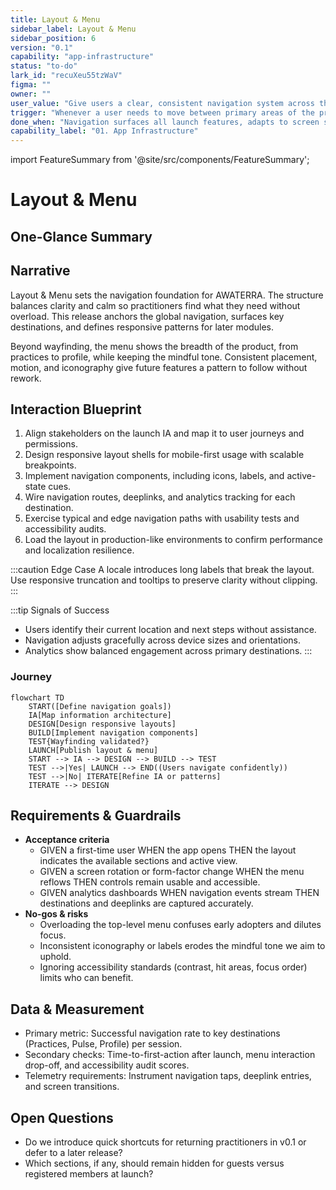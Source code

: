```yaml
---
title: Layout & Menu
sidebar_label: Layout & Menu
sidebar_position: 6
version: "0.1"
capability: "app-infrastructure"
status: "to-do"
lark_id: "recuXeu55tzWaV"
figma: ""
owner: ""
user_value: "Give users a clear, consistent navigation system across the app"
trigger: "Whenever a user needs to move between primary areas of the product"
done_when: "Navigation surfaces all launch features, adapts to screen sizes, and orients the user at every step"
capability_label: "01. App Infrastructure"
---
```


import FeatureSummary from '@site/src/components/FeatureSummary';

# Layout & Menu

## One-Glance Summary

<FeatureSummary />

## Narrative
Layout & Menu sets the navigation foundation for AWATERRA. The structure balances clarity and calm so practitioners find what they need without overload. This release anchors the global navigation, surfaces key destinations, and defines responsive patterns for later modules.

Beyond wayfinding, the menu shows the breadth of the product, from practices to profile, while keeping the mindful tone. Consistent placement, motion, and iconography give future features a pattern to follow without rework.

## Interaction Blueprint
1. Align stakeholders on the launch IA and map it to user journeys and permissions.
2. Design responsive layout shells for mobile-first usage with scalable breakpoints.
3. Implement navigation components, including icons, labels, and active-state cues.
4. Wire navigation routes, deeplinks, and analytics tracking for each destination.
5. Exercise typical and edge navigation paths with usability tests and accessibility audits.
6. Load the layout in production-like environments to confirm performance and localization resilience.

:::caution Edge Case
A locale introduces long labels that break the layout. Use responsive truncation and tooltips to preserve clarity without clipping.
:::

:::tip Signals of Success
- Users identify their current location and next steps without assistance.
- Navigation adjusts gracefully across device sizes and orientations.
- Analytics show balanced engagement across primary destinations.
:::

### Journey

```mermaid
flowchart TD
    START([Define navigation goals])
    IA[Map information architecture]
    DESIGN[Design responsive layouts]
    BUILD[Implement navigation components]
    TEST{Wayfinding validated?}
    LAUNCH[Publish layout & menu]
    START --> IA --> DESIGN --> BUILD --> TEST
    TEST -->|Yes| LAUNCH --> END((Users navigate confidently))
    TEST -->|No| ITERATE[Refine IA or patterns]
    ITERATE --> DESIGN
```

## Requirements & Guardrails
- **Acceptance criteria**
  - GIVEN a first-time user WHEN the app opens THEN the layout indicates the available sections and active view.
  - GIVEN a screen rotation or form-factor change WHEN the menu reflows THEN controls remain usable and accessible.
  - GIVEN analytics dashboards WHEN navigation events stream THEN destinations and deeplinks are captured accurately.
- **No-gos & risks**
  - Overloading the top-level menu confuses early adopters and dilutes focus.
  - Inconsistent iconography or labels erodes the mindful tone we aim to uphold.
  - Ignoring accessibility standards (contrast, hit areas, focus order) limits who can benefit.

## Data & Measurement
- Primary metric: Successful navigation rate to key destinations (Practices, Pulse, Profile) per session.
- Secondary checks: Time-to-first-action after launch, menu interaction drop-off, and accessibility audit scores.
- Telemetry requirements: Instrument navigation taps, deeplink entries, and screen transitions.

## Open Questions
- Do we introduce quick shortcuts for returning practitioners in v0.1 or defer to a later release?
- Which sections, if any, should remain hidden for guests versus registered members at launch?
